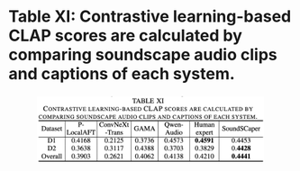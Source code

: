 # Table XI: Contrastive learning-based CLAP scores are calculated by comparing soundscape audio clips and captions of each system.
<h3 align="center"> <p></p></h3>
<div align="center">
<img src="TableXI.png" width=80%/> 
</div>  